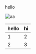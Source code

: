 hello


![aa](https://github.com/shiep18/EIS2020/blob/master/markdowncheatsheet.JPG)  



| hello | hi |
|-----|---|
|1|2|
|2|3|
